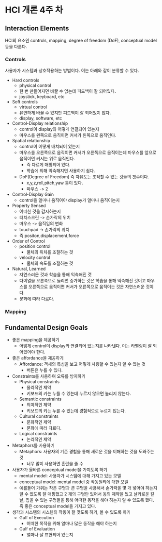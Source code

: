 # HCI 개론 4주 차

## Interaction Elements

HCI의 요소인 controls, mapping, degree of freedom (DoF), conceptual model등을 다룬다.

### Controls

사용자가 시스템과 상호작용하는 방법이다. 이는 아래와 같이 분류할 수 있다.

- Hard controls
  - physical control
  - 한 번 만들어지면 바꿀 수 없는데 피드백이 잘 되어있다.
  - joystick, keyboard, etc
- Soft controls
  - virtual control
  - 유연하게 바꿀 수 있지만 피드백이 잘 되어있지 않다.
  - display, software, etc
- Control-Display relationship
  - control이 display와 어떻게 연결되어 있는지
  - 마우스를 왼쪽으로 움직이면 커서가 왼쪽으로 움직인다.
- Spatial relationship
  - control이 어떻게 배치되어 있는지
  - 마우스를 오른쪽으로 움직이면 커서가 오른쪽으로 움직이는데 마우스를 앞으로 움직이면 커서는 위로 움직인다.
    - 즉 다르게 매핑되어 있다.
    - 학습에 의해 익숙해지면 사용하기 쉽다.
  - DoF(Degree of Freedom) 즉 자유도는 조작할 수 있는 것들의 갯수이다.
    - x,y,z,roll,pitch,yaw 등이 있다.
    - 마우스 -> 2
- Control-Display Gain
  - control을 얼마나 움직여야 display가 얼마나 움직이는지
- Property Sensed
  - 어떠한 것을 감지하는지
  - 터치스크린 -> 손가락의 위치
  - 마우스 -> 움직임의 변화
  - touchpad -> 손가락의 위치
  - 즉 positon,displacement,force
- Order of Control
  - position control
    - 물체의 위치를 조절하는 것
  - velocity control
    - 물체의 속도를 조절하는 것
- Natural, Learned
  - 자연스러운 것과 학습을 통해 익숙해진 것
  - 다이얼을 오른쪽으로 돌리면 증가하는 것은 학습을 통해 익숙해진 것이고 마우스를 오른쪽으로 움직이면 커서가 오른쪽으로 움직이는 것은 자연스러운 것이다.
  - 문화에 따라 다르다.

### Mapping

## Fundamental Design Goals

- 좋은 mapping을 제공하기
  - 어떻게 control이 display와 연결되어 있는지를 나타낸다. 이는 라벨링이 잘 되어있어야 한다.
- 좋은 affordance을 제공하기
  - Affordance: 객체의 특성을 보고 어떻게 사용할 수 있는지 알 수 있는 것
    - 버튼은 누를 수 있다.
- Constraints를 사용하여 오류를 방지하기
  - Physical constraints
    - 물리적인 제약
    - 키보드의 키는 누를 수 있는데 누르지 않으면 눌리지 않는다.
  - Semantic constraints
    - 의미적인 제약
    - 키보드의 키는 누를 수 있는데 경험적으로 누르지 않는다.
  - Cultural constraints
    - 문화적인 제약
    - 문화에 따라 다르다.
  - Logical constraints
    - 논리적인 제약
- Metaphors를 사용하기
  - Metaphors: 사용자의 기존 경험을 통해 새로운 것을 이해하는 것을 도와주는 것
    - 너무 많이 사용하면 혼란을 줄 수
- 사용자가 올바른 conceptual model을 가지도록 하기
  - mental model: 사용자가 시스템에 대해 가지고 있는 모델
  - conceptual model: mental model 중 작동원리에 대한 모델
  - 예를들어 가위는 작은 구멍과 큰 구멍을 사용해서 손가락을 몇 개 넣어야 하는지 알 수 있도록 잘 매핑했고 2 개의 구멍만 있어서 동의 제약을 뒀고 날카로운 칼날, 잡을 수 있는 구멍들을 통해 어떠한 동작을 해야 하는지 알 수 있도록 했다. 즉 좋은 conceptual model을 가지고 있다.
- 생각과 시스템의 시스템의 작동이 잘 맞도록 하기, 볼 수 있도록 하기
  - Gulf of Execution
    - 어떠한 목적을 위해 얼마나 많은 동작을 해야 하는지
  - Gulf of Evaluation
    - 얼마나 잘 표현되어 있는지

